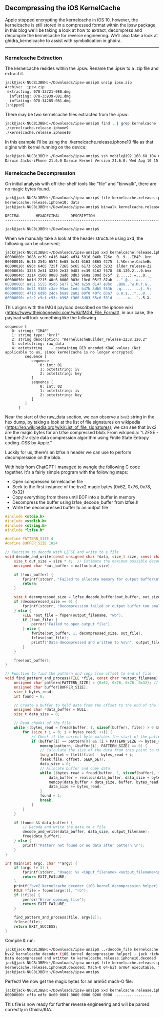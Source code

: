 ## Decompressing the iOS KernelCache

Apple stopped encrypting the kernelcache in iOS 10, however, the kernelcache is still stored in a compressed format within the ipsw package, in this blog we'll be taking a look at how to extract, decompress and decompile the kernelcache for reverse engineering.  We'll also take a look at ghidra_kernelcache to assist with symbolication in ghidra.  

---

### Kernelcache Extraction

The kernelcache resides within the .ipsw.  Rename the .ipsw to a .zip file and extract it.

```bash
jack@jack-NUC8i3BEH:~/Downloads/ipsw-unzip$ unzip ipsw.zip 
Archive:  ipsw.zip
 extracting: 078-33721-080.dmg       
  inflating: 078-33939-081.dmg       
  inflating: 078-34285-081.dmg       
[snipped]
```

There may be two kernelcache files extracted from the .ipsw:

```bash
jack@jack-NUC8i3BEH:~/Downloads/ipsw-unzip$ find . | grep kernelcache
./kernelcache.release.iphone9
./kernelcache.release.iphone10
```

In this example I'll be using the ./kernelcache.release.iphone10 file as that algins with kernel running on the device:

```bash
jack@jack-NUC8i3BEH:~/Downloads/ipsw-unzip$ ssh mobile@192.168.68.104 uname -a 
Darwin Jacks-iPhone 21.6.0 Darwin Kernel Version 21.6.0: Wed Aug 10 15:38:24 PDT 2022; root:xnu-8020.142.2~1/RELEASE_ARM64_T8015 iPhone10,1 arm Darwin
```

### Kernelcache Decompression

On initial analysis with off-the-shelf tools like "file" and "binwalk", there are no magic bytes found.

```bash
jack@jack-NUC8i3BEH:~/Downloads/ipsw-unzip$ file kernelcache.release.iphone10
kernelcache.release.iphone10: data
jack@jack-NUC8i3BEH:~/Downloads/ipsw-unzip$ binwalk kernelcache.release.iphone10

DECIMAL       HEXADECIMAL     DESCRIPTION
--------------------------------------------------------------------------------

jack@jack-NUC8i3BEH:~/Downloads/ipsw-unzip$ 
```

When we manually take a look at the header structure using xxd, the following can be observed;

```bash
jack@jack-NUC8i3BEH:~/Downloads/ipsw-unzip$ xxd kernelcache.release.iphone10  | head -10
00000000: 3083 ec39 c416 0449 4d34 5016 046b 726e  0..9...IM4P..krn
00000010: 6c16 254b 6572 6e65 6c43 6163 6865 4275  l.%KernelCacheBu
00000020: 696c 6465 725f 7265 6c65 6173 652d 3232  ilder_release-22
00000030: 3338 2e31 3230 2e32 0483 ec39 8162 7678  38.120.2...9.bvx
00000040: 3214 c500 0080 3ad0 3d03 960a 309d b75f  2.....:.=...0.._
00000050: bdfd 2215 40c6 0000 003d 10c0 05f7 87ab  ..".@....=......
00000060: aa51 5555 05d6 5e77 174d a259 d147 e0bc  .QUU..^w.M.Y.G..
00000070: 8e71 9383 c3ae 93ae 1edc b47b 8db5 563b  .q.........{..V;
00000080: 471d 6d9b 24da b6a9 2a02 00f0 40fc 03a7  G.m.$...*...@...
00000090: efc2 e9c1 c93c b998 f360 8d83 35c6 581d  .....<...`..5.X.

```

This aligns with the IMG4 payload described on the iphone wiki (https://www.theiphonewiki.com/wiki/IMG4_File_Format), in our case, the payload will look something like the following

```
sequence [
   0: string: "IM4P"
   1: string type: "krnl"
   2: string description: "KernelCacheBuilder_release-2238.120.2"
   3: octetstring: raw_data
   4: octetstring    - containing DER encoded KBAG values (Not applicable to us, since kernelcache is no longer encrypted)
         sequence [
            sequence [
                0: int: 01
                1: octetstring: iv
                2: octetstring: key
            ]
            sequence [
                0: int: 02
                1: octetstring: iv
                2: octetstring: key
            ]
         ]
      ]
```

Near the start of the raw_data section, we can observe a ```bvx2``` string in the hex dump, by taking a look at the list of file signatures on wikipedia (https://en.wikipedia.org/wiki/List_of_file_signatures), we can see that bvx2 are the magic bytes for an lzfse compressed blob.  From wikipedia: "LZFSE - Lempel-Ziv style data compression algorithm using Finite State Entropy coding. OSS by Apple."

Luckily for us, there's an lzfse.h header we can use to perform decompression on the blob.  
  
With help from ChatGPT I managed to wangle the following C code together.  It's a fairly simple program with the following steps:

* Open compressed kernelcache file
* Seek to the first instance of the bvx2 magic bytes (0x62, 0x76, 0x78, 0x32)
* Copy everything from there until EOF into a buffer in memory
* Decompress the buffer using lzfse_decode_buffer from lzfse.h 
* Write the decompressed buffer to an output file



```c
#include <stdio.h>
#include <stdlib.h>
#include <string.h>
#include "lzfse.h"

#define PATTERN_SIZE 4
#define BUFFER_SIZE 1024

// Function to decode with LZFSE and write to a file
void decode_and_write(const unsigned char *data, size_t size, const char *output_filename) {
    size_t out_size = size * 4;  // Estimate the maximum possible decompressed size
    unsigned char *out_buffer = malloc(out_size);

    if (!out_buffer) {
        fprintf(stderr, "Failed to allocate memory for output buffer\n");
        return;
    }

    size_t decompressed_size = lzfse_decode_buffer(out_buffer, out_size, data, size, NULL);
    if (decompressed_size == 0) {
        fprintf(stderr, "Decompression failed or output buffer too small\n");
    } else {
        FILE *out_file = fopen(output_filename, "wb");
        if (!out_file) {
            perror("Failed to open output file");
        } else {
            fwrite(out_buffer, 1, decompressed_size, out_file);
            fclose(out_file);
            printf("Data decompressed and written to %s\n", output_filename);
        }
    }

    free(out_buffer);
}

// Function to find the pattern and copy from offset to end of file
void find_pattern_and_process(FILE *file, const char *output_filename) {
    unsigned char pattern[PATTERN_SIZE] = {0x62, 0x76, 0x78, 0x32}; // Byte pattern to search for
    unsigned char buffer[BUFFER_SIZE];
    size_t bytes_read;
    int found = 0;

    // Create a buffer to hold data from the offset to the end of the file
    unsigned char *data_buffer = NULL;
    size_t data_size = 0;

    // Read chunks of the file
    while ((bytes_read = fread(buffer, 1, sizeof(buffer), file)) > 0 && !found) {
        for (size_t i = 0; i < bytes_read; ++i) {
            // Check if the current byte matches the start of the pattern
            if (buffer[i] == pattern[0] && (i + PATTERN_SIZE <= bytes_read) &&
                memcmp(pattern, &buffer[i], PATTERN_SIZE) == 0) {
                // Calculate the size of the data from this point to the end of the file
                long offset = ftell(file) - bytes_read + i;
                fseek(file, offset, SEEK_SET);
                data_size = 0;
                // Allocate buffer and copy data
                while ((bytes_read = fread(buffer, 1, sizeof(buffer), file)) > 0) {
                    data_buffer = realloc(data_buffer, data_size + bytes_read);
                    memcpy(data_buffer + data_size, buffer, bytes_read);
                    data_size += bytes_read;
                }
                found = 1;
                break;
            }
        }
    }

    if (found && data_buffer) {
        // Decode and write the data to a file
        decode_and_write(data_buffer, data_size, output_filename);
        free(data_buffer);
    } else {
        printf("Pattern not found or no data after pattern.\n");
    }
}

int main(int argc, char **argv) {
    if (argc != 3) {
        fprintf(stderr, "Usage: %s <input_filename> <output_filename>\n", argv[0]);
        return EXIT_FAILURE;
    }
    printf("bvx2 kernelcache decoder (iOS kernel decompression helper) - jack richardson 2024");
    FILE *file = fopen(argv[1], "rb");
    if (!file) {
        perror("Error opening file");
        return EXIT_FAILURE;
    }

    find_pattern_and_process(file, argv[2]);
    fclose(file);
    return EXIT_SUCCESS;
}
```

Compile & run:

```bash
jack@jack-NUC8i3BEH:~/Downloads/ipsw-unzip$ ../decode_file kernelcache.release.iphone10 kernelcache.release.iphone10.decoded
bvx2 kernelcache decoder (iOS kernel decompression helper) - jack richardson 2024
Data decompressed and written to kernelcache.release.iphone10.decoded
jack@jack-NUC8i3BEH:~/Downloads/ipsw-unzip$ file kernelcache.release.iphone10.decoded
kernelcache.release.iphone10.decoded: Mach-O 64-bit arm64 executable, flags:<NOUNDEFS|PIE>
jack@jack-NUC8i3BEH:~/Downloads/ipsw-unzip$ 
```

Perfect!  We now get the magic bytes for an arm64 mach-O file:

```bash
jack@jack-NUC8i3BEH:~/Downloads/ipsw-unzip$ xxd kernelcache.release.iphone10.decoded | head -1
00000000: cffa edfe 0c00 0001 0000 0000 0200 0000  ................
```

This file is now ready for further reverse engineering and will be parsed correctly in Ghidra/IDA.



